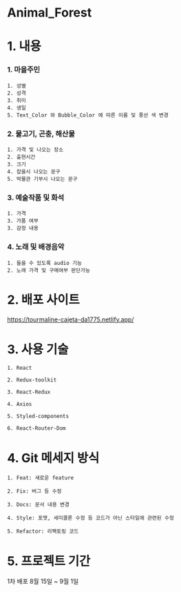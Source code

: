 # **Animal_Forest**

# **1. 내용**

### **1. 마을주민**

    1. 성별
    2. 성격
    3. 취미
    4. 생일
    5. Text_Color 와 Bubble_Color 에 따른 이름 및 풍선 색 변경

### **2. 물고기, 곤충, 해산물**

    1. 가격 및 나오는 장소
    2. 출현시간
    3. 크기
    4. 잡을시 나오는 문구
    5. 박물관 기부시 나오는 문구

### **3. 예술작품 및 화석**

    1. 가격
    3. 가품 여부
    3. 감정 내용

### **4. 노래 및 배경음악**

    1. 들을 수 있도록 audio 기능
    2. 노래 가격 및 구매여부 판단가능

# **2. 배포 사이트**

https://tourmaline-cajeta-da1775.netlify.app/

# **3. 사용 기술**

    1. React

    2. Redux-toolkit

    3. React-Redux

    4. Axios

    5. Styled-components

    6. React-Router-Dom

# **4. Git 메세지 방식**

    1. Feat: 새로운 feature

    2. Fix: 버그 등 수정

    3. Docs: 문서 내용 변경

    4. Style: 포맷, 세미콜론 수정 등 코드가 아닌 스타일에 관련된 수정

    5. Refactor: 리팩토링 코드

# **5. 프로젝트 기간**

1차 배포
8월 15일 ~ 9월 1일

